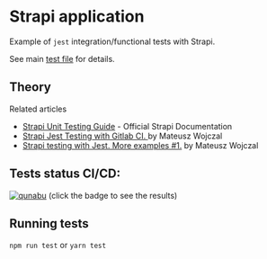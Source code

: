 # Strapi application

Example of `jest` integration/functional tests with Strapi. 

See main [test file](tests/app.test.js) for details.

## Theory 

Related articles 

- [Strapi Unit Testing Guide](https://strapi.io/documentation/v3.x/guides/unit-testing.html) - Official Strapi Documentation
- [Strapi Jest Testing with Gitlab CI.
](https://medium.com/qunabu-interactive/strapi-jest-testing-with-gitlab-ci-82ffe4c5715a) by Mateusz Wojczal 
- [Strapi testing with Jest. More examples #1.](https://medium.com/qunabu-interactive/strapi-testing-more-examples-b09b07088353) by Mateusz Wojczal 

## Tests status CI/CD:
[![qunabu](https://circleci.com/gh/qunabu/strapi-unit-test-example.svg?style=shield)](https://circleci.com/gh/qunabu/strapi-unit-test-example) (click the badge to see the results)

## Running tests

`npm run test` or `yarn test`
